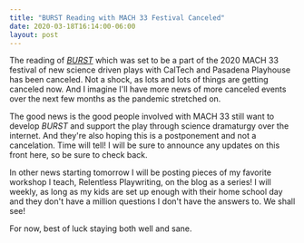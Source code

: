 ```yaml
---
title: "BURST Reading with MACH 33 Festival Canceled"
date: 2020-03-18T16:14:00-06:00
layout: post
---
```


The reading of [*BURST*](https://newplayexchange.org/plays/138560/burst) which was set to be a part of the 2020 MACH 33 festival of new science driven plays with CalTech and Pasadena Playhouse has been canceled. Not a shock, as lots and lots of things are getting canceled now. And I imagine I'll have more news of more canceled events over the next few months as the pandemic stretched on.

The good news is the good people involved with MACH 33 still want to develop *BURST* and support the play through science dramaturgy over the internet. And they're also hoping this is a postponement and not a cancelation. Time will tell! I will be sure to announce any updates on this front here, so be sure to check back.

In other news starting tomorrow I will be posting pieces of my favorite workshop I teach, Relentless Playwriting, on the blog as a series! I will weekly, as long as my kids are set up enough with their home school day and they don't have a million questions I don't have the answers to. We shall see!

For now, best of luck staying both well and sane. 
